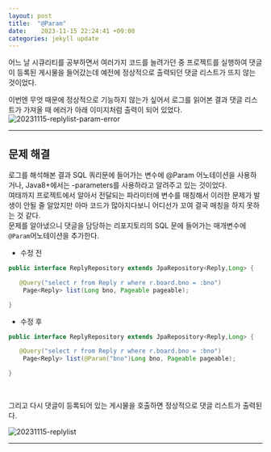 ```yaml
---
layout: post
title:  "@Param" 
date:    2023-11-15 22:24:41 +09:00
categories: jekyll update
---
```


어느 날 시큐리티를 공부하면서 여러가지 코드를 늘려가던 중 프로젝트를 실행하여 댓글이 등록된 게시물을 들어갔는데 예전에 정상적으로 출력되던 댓글 리스트가 뜨지 않는 것이었다.<br>

이번엔 무엇 때문에 정상적으로 기능하지 않는가 싶어서 로그를 읽어본 결과 댓글 리스트가 가져올 때 에러가 아래 이미지처럼 출력이 되어 있었다.<br>
![20231115-replylist-param-error](https://github.com/jiuseu/hyuntrace0915.github.io/assets/109057859/64ddefb2-5d34-4a2f-bb97-13d724c82849)

---------------------------------------

문제 해결
-------------


로그를 해석해본 결과 SQL 쿼리문에 들어가는 변수에 @Param 어노테이션을 사용하거나, Java8+에서는 -parameters를 사용하라고 알려주고 있는 것이었다.<br>
여태까지 프로젝트에서 알아서 전달되는 파라미터에 변수를 매칭해서 이러한 문제가 발생이 안될 줄 알았지만 아마 코드가 많아지다보니 어디선가 꼬여 결국 매칭을 하지 못하는 것 같다.<br> 
문제를 알아냈으니 댓글을 담당하는 리포지토리의 SQL 문에 들어가는 매개변수에 ```@Param```어노테이션을 추가한다.<br>


- 수정 전

```java
public interface ReplyRepository extends JpaRepository<Reply,Long> {

   @Query("select r from Reply r where r.board.bno = :bno")
    Page<Reply> list(Long bno, Pageable pageable);

}
```

- 수정 후

```java
public interface ReplyRepository extends JpaRepository<Reply,Long> {

   @Query("select r from Reply r where r.board.bno = :bno")
    Page<Reply> list(@Param("bno")Long bno, Pageable pageable);

}
```
<br>

그리고 다시 댓글이 등록되어 있는 게시물을 호출하면 정상적으로 댓글 리스트가 출력된다.<br>

![20231115-replylist](https://github.com/jiuseu/hyuntrace0915.github.io/assets/109057859/5811bc7d-3c5f-460c-ba17-76308fcf9d62)



---------------------------------------